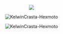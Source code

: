 <p align="center">  <img src="https://count.getloli.com/get/@KelwinCrasta-Hexmoto?theme=gelbooru" </p>
<!-- <p><img align="left" src="https://github-readme-stats.vercel.app/api/top-langs?username=KelwinCrasta-Hexmoto&show_icons=true&locale=en&layout=compact" alt="KelwinCrasta-Hexmoto" /></p>-->
<p align="center"><img align="center" src="https://github-readme-stats.vercel.app/api?username=KelwinCrasta-Hexmoto&show_icons=true&locale=en" alt="KelwinCrasta-Hexmoto" /></p>
<p align="center"><img align="center" src="https://github-readme-streak-stats.herokuapp.com/?user=KelwinCrasta-Hexmoto&" alt="KelwinCrasta-Hexmoto" /></p>
